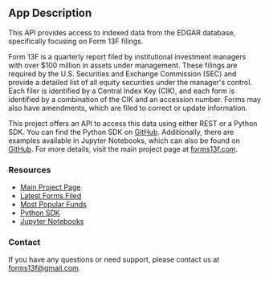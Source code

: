 ## App Description

This API provides access to indexed data from the EDGAR database, specifically focusing on Form 13F filings.

Form 13F is a quarterly report filed by institutional investment managers with over $100 million in assets under management. These filings are required by the U.S. Securities and Exchange Commission (SEC) and provide a detailed list of all equity securities under the manager's control. Each filer is identified by a Central Index Key (CIK), and each form is identified by a combination of the CIK and an accession number. Forms may also have amendments, which are filed to correct or update information.

This project offers an API to access this data using either REST or a Python SDK. You can find the Python SDK on [GitHub](https://github.com/forms13f/python-sdk). Additionally, there are examples available in Jupyter Notebooks, which can also be found on [GitHub](https://github.com/forms13f/python-sdk). For more details, visit the main project page at [forms13f.com](https://forms13f.com).

### Resources

- [Main Project Page](https://forms13f.com)
- [Latest Forms Filed](https://forms13f.com/pages/latest.html)
- [Most Popular Funds](https://forms13f.com/pages/popular.html)
- [Python SDK](https://github.com/forms13f/python-sdk)
- [Jupyter Notebooks](https://github.com/forms13f/python-sdk)

### Contact

If you have any questions or need support, please contact us at [forms13f@gmail.com](mailto:forms13f@gmail.com).
